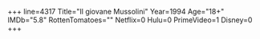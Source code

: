 +++
line=4317
Title="Il giovane Mussolini"
Year=1994
Age="18+"
IMDb="5.8"
RottenTomatoes=""
Netflix=0
Hulu=0
PrimeVideo=1
Disney=0
+++

